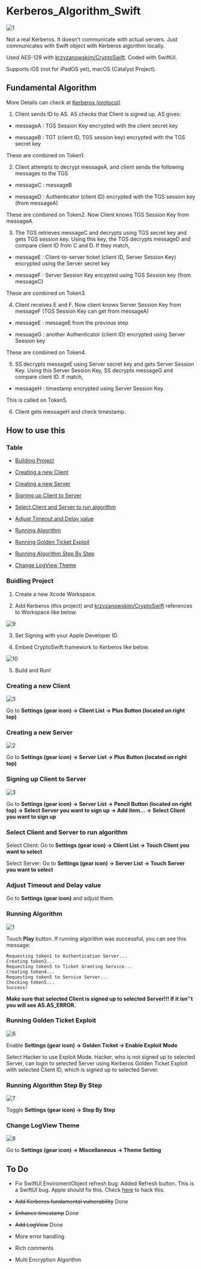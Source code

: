 # Kerberos_Algorithm_Swift

![1](https://live.staticflickr.com/65535/49052608098_113f832194_o.png)

Not a real Kerberos. It doesn't communicate with actual servers. Just communicates with Swift object with Kerberos algorithm locally.

Used AES-128 with [krzyzanowskim/CryptoSwift](https://github.com/krzyzanowskim/CryptoSwift). Coded with SwiftUI.

Supports iOS (not for iPadOS yet), macOS (Catalyst Project).

## Fundamental Algorithm

More Details can check at [Kerberos (protocol)](https://en.wikipedia.org/wiki/Kerberos_(protocol))

1. Client sends ID to AS. AS checks that Client is signed up. AS gives:

- messageA : TGS Session Key encrypted with the client secret key

- messageB : TGT (client ID, TGS session key) encrypted with the TGS secret key

These are combined on Token1.

2. Client attempts to decrypt messageA, and client sends the following messages to the TGS

- messageC : messageB

- messageD : Authenticator (client ID) encrypted with the TGS session key (from messageA)

These are combined on Token2. Now Client knows TGS Session Key from messageA.

3. The TGS retrieves messageC and decrypts using TGS secret key and gets TGS session key. Using this key, the TGS decrypts messageD and compare client ID from C and D. If they match,

- messageE : Client-to-server ticket (client ID, Server Session Key) encrypted using the Server secret key

- messageF : Server Session Key encypted using TGS Session key (from messageC)

These are combined on Token3.

4. Client receives E and F. Now client knows Server Session Key from messageF (TGS Session Key can get from messageA)

- messageE : messageE from the previous step

- messageG : another Authenticator (client ID) encrypted using Server Seesion key 
 
 These are combined on Token4.
 
5. SS decrypts messageE using Server secret key and gets Server Session Key. Using this Server Session Key, SS decrypts messageG and compare client ID. If match,

- messageH : timestamp encrypted using Server Session Key.

This is called on Token5.

6. Client gets messageH and check timestamp.

## How to use this

### Table

- [Building Project](#building-project)

- [Creating a new Client](#creating-a-new-client)

- [Creating a new Server](#creating-a-new-server)

- [Signing up Client to Server](#signing-up-client-to-server)

- [Select Client and Server to run algorithm](#select-client-and-server-to-run-algorithm)

- [Adjust Timeout and Delay value](#adjust-timeout-and-delay-value)

- [Running Algorithm](#running-algorithm)

- [Running Golden Ticket Exploit](#running-golden-ticket-exploit)

- [Running Algorithm Step By Step](#running-algorithm-step-by-step)

- [Change LogView Theme](#change-logView-theme)

### Buidling Project

1. Create a new Xcode Workspace.

2. Add Kerberos (this project) and [krzyzanowskim/CryptoSwift](https://github.com/krzyzanowskim/CryptoSwift) references to Workspace like below.

![9](https://live.staticflickr.com/65535/49053155291_048f5fd13b_o.png)

3. Set Signing with your Apple Developer ID.

4. Embed CryptoSwift.framework to Kerberos like below.

![10](https://live.staticflickr.com/65535/49053157401_ed62c19caf_o.png)

5. Build and Run!

### Creating a new Client

![3](https://live.staticflickr.com/65535/49027339926_3c0ebef5df_o.png)

Go to **Settings (gear icon) → Client List → Plus Button (located on right top)**

### Creating a new Server

![2](https://live.staticflickr.com/65535/49026826763_321fc957c6_o.png)

Go to **Settings (gear icon) → Server List → Plus Button (located on right top)**

### Signing up Client to Server

![3](https://live.staticflickr.com/65535/49026829953_0b71161fab_o.png)

Go to **Settings (gear icon) → Server List → Pencil Button (located on right top) → Select Server you want to sign up → Add item...  → Select Client you want to sign up**

### Select Client and Server to run algorithm

Select Client: Go to **Settings (gear icon) → Client List →  Touch Client you want to select**

Select Server: Go to **Settings (gear icon) → Server List →  Touch Server you want to select**

### Adjust Timeout and Delay value

Go to **Settings (gear icon)** and adjust them.

### Running Algorithm

![1](https://live.staticflickr.com/65535/49027558547_7b447e8948_o.png)

Touch **Play** button. If running algorithm was successful, you can see this message:

```
Requesting token1 to Authentication Server...
Creating token2...
Requesting token3 to Ticket Granting Service...
Creating token4...
Requesting token5 to Service Server...
Checking token5...
Success!
```

**Make sure that selected Client is signed up to selected Server!!! If it isn''t you will see AS.AS_ERROR.**

### Running Golden Ticket Exploit

![6](https://live.staticflickr.com/65535/49027566752_c45e020193_o.png)

Enable **Settings (gear icon) → Golden Ticket → Enable Exploit Mode**

Select Hacker to use Exploit Mode. Hacker, who is not signed up to selected Server, can login to selected Server using Kerberos Golden Ticket Exploit with selected Client ID, which is signed up to selected Server.

### Running Algorithm Step By Step

![7](https://live.staticflickr.com/65535/49053339987_d73435f460_o.png)

Toggle **Settings (gear icon) → Step By Step**

### Change LogView Theme

![8](https://live.staticflickr.com/65535/49053349852_b3bd1c7b8f_o.png)

Go to **Settings (gear icon) → Miscellaneous →  Theme Setting**

## To Do

- Fix SwiftUI EnviromentObject refresh bug: Added Refresh button. This is a SwiftUI bug. Apple should fix this. Check [here](https://stackoverflow.com/questions/57727478/refreshing-a-swiftui-list) to hack this.

- ~~Add Kerberos fundamental vulnerability~~ Done

- ~~Enhance timestamp~~ Done

- ~~Add LogView~~ Done

- More error handling

- Rich comments

- Multi Encryption Algorithm
